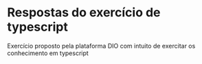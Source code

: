 # Respostas do exercício de typescript

<p>Exercício proposto pela plataforma DIO com intuito de exercitar os conhecimento em typescript</p>
